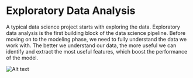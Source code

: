 # Exploratory Data Analysis

A typical data science project starts with exploring the data. Exploratory data analysis is the first building block of the data science pipeline. Before moving on to the modeling phase, we need to fully understand the data we work with. The better we understand our data, the more useful we can identify and extract the most useful features, which boost the performance of the model.

![Alt text](relative/path/to/1.jpg?raw=true "Title")
